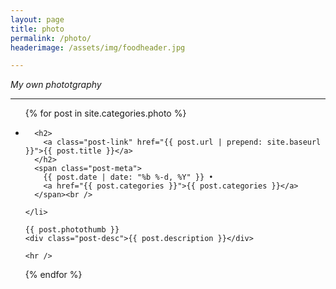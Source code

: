 ```yaml
---
layout: page
title: photo
permalink: /photo/
headerimage: /assets/img/foodheader.jpg

---
```

*My own phototgraphy*

***

<ul class="post-list">
  {% for post in site.categories.photo %}
    <li>

      <h2>
        <a class="post-link" href="{{ post.url | prepend: site.baseurl }}">{{ post.title }}</a>
      </h2>
      <span class="post-meta">
        {{ post.date | date: "%b %-d, %Y" }} •
        <a href="{{ post.categories }}">{{ post.categories }}</a>
      </span><br />

    </li>

    {{ post.photothumb }}
    <div class="post-desc">{{ post.description }}</div>

    <hr />

  {% endfor %}
</ul>
